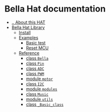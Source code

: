 <!-- Bella Hat documentation master file, created by
sphinx-quickstart on Mon Aug 19 10:39:38 2024.
You can adapt this file completely to your liking, but it should at least
contain the root `toctree` directive. -->

# Bella Hat documentation

* [.. About this HAT]()
* [Bella Hat Library](bella-hat_library.md)
  * [Install](installation.md)
  * [Examples](examples.md)
    * [Basic test](examples.md#basic-test)
    * [Reset MCU](examples.md#reset-mcu)
  * [Reference](api.md)
    * [class `Bella`](api_bella.md)
    * [class `Pin`](api_pin.md)
    * [class `ADC`](api_adc.md)
    * [class `PWM`](api_pwm.md)
    * [module `motor`](api_motor.md)
    * [class `I2C`](api_i2c.md)
    * [module `modules`](api_modules.md)
    * [class `Music`](api_music.md)
    * [module `utils`](api_utils.md)
    * [class `_Basic_class`](api_basic_class.md)
